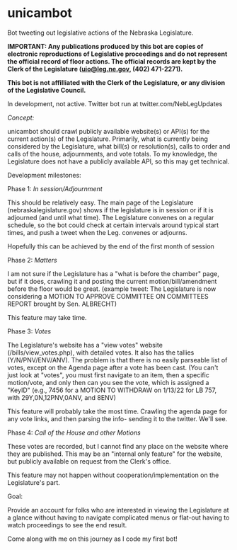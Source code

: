 # unicambot
Bot tweeting out legislative actions of the Nebraska Legislature.

**IMPORTANT: Any publications produced by this bot are copies of electronic reproductions of Legislative proceedings and do not represent the official record of floor actions. The official records are kept by the Clerk of the Legislature (uio@leg.ne.gov, (402) 471-2271).**

**This bot is not affilliated with the Clerk of the Legislature, or any division of the Legislative Council.**

In development, not active. Twitter bot run at twitter.com/NebLegUpdates

*Concept:*

unicambot should crawl publicly available website(s) or API(s) for the current action(s) of the Legislature. Primarily, what is currently being considered by the Legislature, what bill(s) or resolution(s), calls to order and calls of the house, adjournments, and vote totals.
To my knowledge, the Legislature does not have a publicly available API, so this may get technical.

Development milestones:

Phase 1: *In session/Adjournment*

This should be relatively easy. The main page of the Legislature (nebraskalegislature.gov) shows if the legislature is in session or if it is adjourned (and until what time). The Legislature convenes on a regular schedule, so the bot could check at certain intervals around typical start times, and push a tweet when the Leg. convenes or adjourns.

Hopefully this can be achieved by the end of the first month of session

Phase 2: *Matters*

I am not sure if the Legislature has a "what is before the chamber" page, but if it does, crawling it and posting the current motion/bill/amendment before the floor would be great. (example tweet: The Legislature is now considering a MOTION TO APPROVE COMMITTEE ON COMMITTEES REPORT brought by Sen. ALBRECHT)

This feature may take time.

Phase 3: *Votes*

The Legislature's website has a "view votes" website (/bills/view_votes.php), with detailed votes. It also has the tallies (Y/N/PNV/ENV/ANV). The problem is that there is no easily parseable list of votes, except on the Agenda page after a vote has been cast. (You can't just look at "votes", you must first navigate to an item, then a specific motion/vote, and only then can you see the vote, which is assigned a "KeyID" (e.g., 7456 for a MOTION TO WITHDRAW on 1/13/22 for LB 757, with 29Y,0N,12PNV,0ANV, and 8ENV)

This feature will probably take the most time. Crawling the agenda page for any vote links, and then parsing the info- sending it to the twitter. We'll see.

Phase 4: *Call of the House and other Motions*

These votes are recorded, but I cannot find any place on the website where they are published. This may be an "internal only feature" for the website, but publicly available on request from the Clerk's office.

This feature may not happen without cooperation/implementation on the Legislature's part.

Goal:

Provide an account for folks who are interested in viewing the Legislature at a glance without having to navigate complicated menus or flat-out having to watch proceedings to see the end result.

Come along with me on this journey as I code my first bot!
